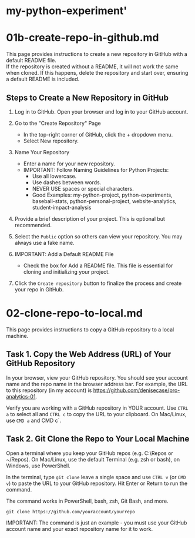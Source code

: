 # my-python-experiment'
# 01b-create-repo-in-github.md

This page provides instructions to create a new repository in GitHub with a default README file.  
If the repository is created without a README, it will not work the same when cloned. If this happens, delete the repository and start over, ensuring a default README is included.

## Steps to Create a New Repository in GitHub

1. Log in to GitHub. Open your browser and log in to your GitHub account.

2. Go to the "Create Repository" Page  
   - In the top-right corner of GitHub, click the + dropdown menu.  
   - Select New repository.

3. Name Your Repository  
   - Enter a name for your new repository.  
   - IMPORTANT: Follow Naming Guidelines for Python Projects:  
     - Use all lowercase.  
     - Use dashes between words.  
     - NEVER USE spaces or special characters.  
     - Good Examples: my-python-project, python-experiments, baseball-stats, python-personal-project, website-analytics, student-impact-analysis

4. Provide a brief description of your project. This is optional but recommended.

5. Select the `Public` option so others can view your repository. You may always use a fake name.

6. IMPORTANT: Add a Default README File  
   - Check the box for Add a README file. This file is essential for cloning and initializing your project.

7. Click the `Create repository` button to finalize the process and create your repo in GitHub.
# 02-clone-repo-to-local.md

This page provides instructions to copy a GitHub repository to a local machine. 

## Task 1. Copy the Web Address (URL) of Your GitHub Repository

In your browser, view your GitHub repository. 
You should see your account name and the repo name in the browser address bar. 
For example, the URL to this repository (in my account) is <https://github.com/denisecase/pro-analytics-01>.

Verify you are working with a GitHub repository in YOUR account. 
Use `CTRL a` to select all and `CTRL c` to copy the URL to your clipboard. On Mac/Linux, use `CMD a` and CMD c`.


## Task 2. Git Clone the Repo to Your Local Machine

Open a terminal where you keep your GitHub repos (e.g. C:\Repos or ~/Repos). 
On Mac/Linux, use the default Terminal (e.g. zsh or bash), on Windows, use PowerShell. 

In the terminal, type `git clone` leave a single space and use `CTRL v` (or `CMD v`) to paste the URL to your GitHub repository. Hit Enter or Return to run the command. 

The command works in PowerShell, bash, zsh, Git Bash, and more. 
 
```shell
git clone https://github.com/youraccount/yourrepo
```

IMPORTANT: The command is just an example - you must use your GitHub account name and your exact repository name for it to work. 
